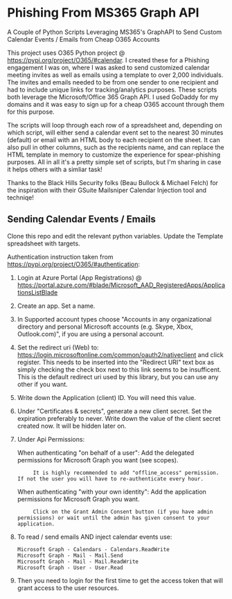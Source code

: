 # Phishing From MS365 Graph API
A Couple of Python Scripts Leveraging MS365's GraphAPI to Send Custom Calendar Events / Emails from Cheap O365 Accounts

This project uses O365 Python project @ https://pypi.org/project/O365/#calendar. I created these for a Phishing engagement I was on, where I was asked to send customized calendar meeting invites as well as emails using a template to over 2,000 individuals. The invites and emails needed to be from one sender to one recipient and had to include unique links for tracking/analytics purposes. These scripts both leverage the Microsoft/Office 365 Graph API. I used GoDaddy for my domains and it was easy to sign up for a cheap O365 account through them for this purpose.

The scripts will loop through each row of a spreadsheet and, depending on which script, will either send a calendar event set to the nearest 30 minutes (default) or email with an HTML body to each recipient on the sheet. It can also pull in other columns, such as the recipients name, and can replace the HTML template in memory to customize the experience for spear-phishing purposes. All in all it's a pretty simple set of scripts, but I'm sharing in case it helps others with a simliar task!

Thanks to the Black Hills Security folks (Beau Bullock & Michael Felch) for the inspiration with their GSuite Mailsniper Calendar Injection tool and techniqe!

## Sending Calendar Events / Emails

Clone this repo and edit the relevant python variables. Update the Template spreadsheet with targets.

Authentication instruction taken from  https://pypi.org/project/O365/#authentication:

1) Login at Azure Portal (App Registrations) @ https://portal.azure.com/#blade/Microsoft_AAD_RegisteredApps/ApplicationsListBlade

2) Create an app. Set a name.

3) In Supported account types choose "Accounts in any organizational directory and personal Microsoft accounts (e.g. Skype, Xbox, Outlook.com)", if you are using a personal account.

4) Set the redirect uri (Web) to: https://login.microsoftonline.com/common/oauth2/nativeclient and click register. This needs to be inserted into the "Redirect URI" text box as simply checking the check box next to this link seems to be insufficent. This is the default redirect uri used by this library, but you can use any other if you want.

5) Write down the Application (client) ID. You will need this value.

6) Under "Certificates & secrets", generate a new client secret. Set the expiration preferably to never. Write down the value of the client secret created now. It will be hidden later on.

7) Under Api Permissions:

    When authenticating "on behalf of a user":
            Add the delegated permissions for Microsoft Graph you want (see scopes).
            
            It is highly recommended to add "offline_access" permission. If not the user you will have to re-authenticate every hour.
            
    When authenticating "with your own identity":
            Add the application permissions for Microsoft Graph you want.
            
            Click on the Grant Admin Consent button (if you have admin permissions) or wait until the admin has given consent to your application.
            
 8) To read / send emails AND inject calendar events use:

        Microsoft Graph - Calendars - Calendars.ReadWrite
        Microsoft Graph - Mail - Mail.Send
        Microsoft Graph - Mail - Mail.ReadWrite
        Microsoft Graph - User - User.Read

 9) Then you need to login for the first time to get the access token that will grant access to the user resources.
